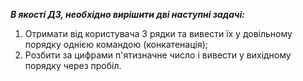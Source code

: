 **_В якості ДЗ, необхідно вирішити дві наступні задачі:_**

1. Отримати від користувача 3 рядки та вивести їх у довільному 
порядку однією командою (конкатенація);
2. Розбити за цифрами п'ятизначне число і вивести у вихідному 
порядку через пробіл.